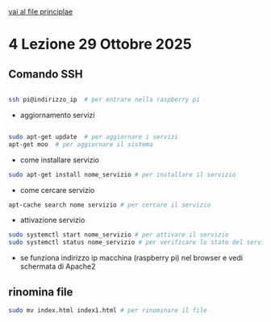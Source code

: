 [vai al file principlae](../../Readme.md)

# 4 Lezione 29 Ottobre 2025

## Comando SSH

```bash

ssh pi@indirizzo_ip  # per entrare nella raspberry pi

```

- aggiornamento servizi

```bash

sudo apt-get update  # per aggiornare i servizi
apt-get moo  # per aggiornare il sistema
```

- come installare servizio

```bash
sudo apt-get install nome_servizio # per installare il servizio
```

- come cercare servizio

```bash
apt-cache search nome servizio # per cercare il servizio
```

- attivazione servizio

```bash
sudo systemctl start nome_servizio # per attivare il servizio
sudo systemctl status nome_servizio # per verificare lo stato del servizio
```

- se funziona indirizzo ip macchina (raspberry pi) nel browser e vedi schermata di Apache2

## rinomina file

```bash
sudo mv index.html index1.html # per rinominare il file
```
